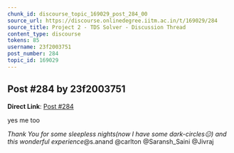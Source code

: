 ```yaml
---
chunk_id: discourse_topic_169029_post_284_00
source_url: https://discourse.onlinedegree.iitm.ac.in/t/169029/284
source_title: Project 2 - TDS Solver - Discussion Thread
content_type: discourse
tokens: 85
username: 23f2003751
post_number: 284
topic_id: 169029
---
```


## Post #284 by 23f2003751

**Direct Link**: [Post #284](https://discourse.onlinedegree.iitm.ac.in/t/169029/284)

yes me too

*Thank You for some sleepless nights(now I have some dark-circles😑) and this wonderful experience*@s.anand @carlton @Saransh_Saini @Jivraj
